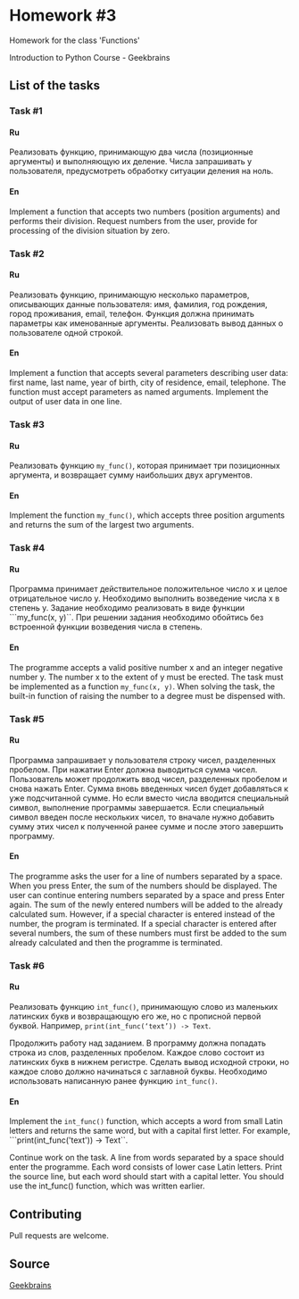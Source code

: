 # Homework #3

Homework for the class 'Functions'

Introduction to Python Course - Geekbrains

## List of the tasks

### Task #1

#### Ru

Реализовать функцию, принимающую два числа (позиционные аргументы) и выполняющую их деление. 
Числа запрашивать у пользователя, предусмотреть обработку ситуации деления на ноль.

#### En

Implement a function that accepts two numbers (position arguments) and performs their division. 
Request numbers from the user, provide for processing of the division situation by zero.

### Task #2

#### Ru

Реализовать функцию, принимающую несколько параметров, описывающих данные пользователя: имя, фамилия, год рождения, город проживания, email, телефон. 
Функция должна принимать параметры как именованные аргументы. Реализовать вывод данных о пользователе одной строкой.

#### En

Implement a function that accepts several parameters describing user data: first name, last name, year of birth, city of residence, email, telephone. 
The function must accept parameters as named arguments. Implement the output of user data in one line.

### Task #3

#### Ru

Реализовать функцию ```my_func()```, которая принимает три позиционных аргумента, и возвращает сумму наибольших двух аргументов.

#### En

Implement the function ```my_func()```, which accepts three position arguments and returns the sum of the largest two arguments.

### Task #4

#### Ru

Программа принимает действительное положительное число x и целое отрицательное число y. Необходимо выполнить возведение числа x в степень y. 
Задание необходимо реализовать в виде функции ```my_func(x, y)``. При решении задания необходимо обойтись без встроенной функции возведения числа в степень.

#### En

The programme accepts a valid positive number x and an integer negative number y. The number x to the extent of y must be erected. The task must be implemented as a function ```my_func(x, y)```. 
When solving the task, the built-in function of raising the number to a degree must be dispensed with.

### Task #5

#### Ru

Программа запрашивает у пользователя строку чисел, разделенных пробелом. При нажатии Enter должна выводиться сумма чисел. Пользователь может продолжить ввод чисел, разделенных пробелом и снова нажать Enter. 
Сумма вновь введенных чисел будет добавляться к уже подсчитанной сумме. Но если вместо числа вводится специальный символ, выполнение программы завершается. 
Если специальный символ введен после нескольких чисел, то вначале нужно добавить сумму этих чисел к полученной ранее сумме и после этого завершить программу.

#### En

The programme asks the user for a line of numbers separated by a space. When you press Enter, the sum of the numbers should be displayed. The user can continue entering numbers separated by a space and press Enter again. 
The sum of the newly entered numbers will be added to the already calculated sum. 
However, if a special character is entered instead of the number, the program is terminated. If a special character is entered after several numbers, the sum of these numbers must first be added to the sum already calculated and then the programme is terminated.

### Task #6

#### Ru

Реализовать функцию ```int_func()```, принимающую слово из маленьких латинских букв и возвращающую его же, но с прописной первой буквой. Например, ```print(int_func(‘text’)) -> Text```.

Продолжить работу над заданием. В программу должна попадать строка из слов, разделенных пробелом. 
Каждое слово состоит из латинских букв в нижнем регистре. Сделать вывод исходной строки, но каждое слово должно начинаться с заглавной буквы. 
Необходимо использовать написанную ранее функцию ```int_func()```.

#### En

Implement the ```int_func()``` function, which accepts a word from small Latin letters and returns the same word, but with a capital first letter. For example, ```print(int_func('text')) -> Text``.

Continue work on the task. A line from words separated by a space should enter the programme. Each word consists of lower case Latin letters. Print the source line, but each word should start with a capital letter. You should use the int_func() function, which was written earlier.

## Contributing

Pull requests are welcome.

## Source

[Geekbrains](https://geekbrains.ru)
